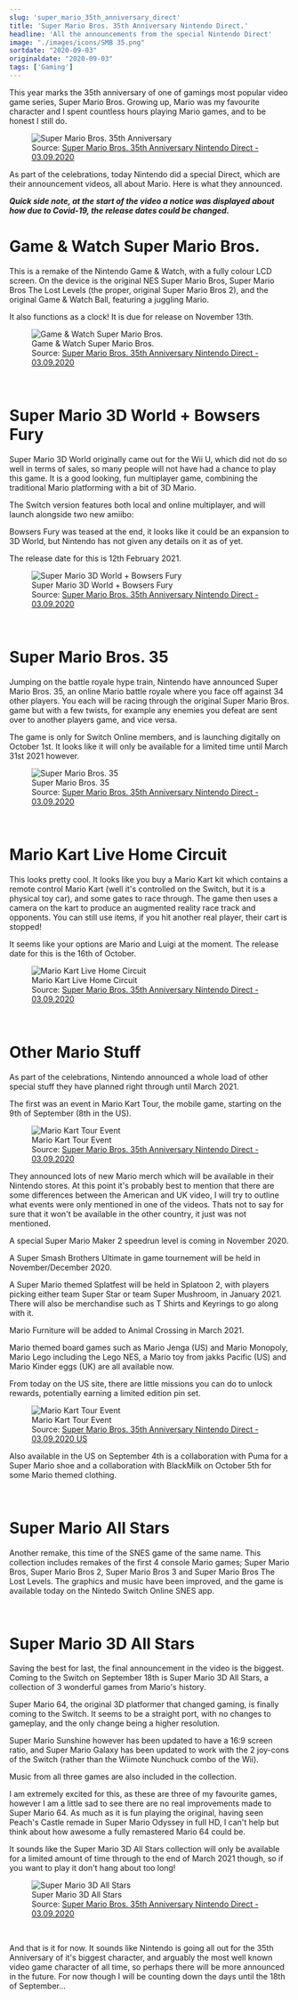 ```yaml
---
slug: 'super_mario_35th_anniversary_direct'
title: 'Super Mario Bros. 35th Anniversary Nintendo Direct.'
headline: 'All the announcements from the special Nintendo Direct'
image: "./images/icons/SMB 35.png"
sortdate: "2020-09-03"
originaldate: "2020-09-03"
tags: ['Gaming']
---
```


This year marks the 35th anniversary of one of gamings most popular video game series, Super Mario Bros. Growing up, Mario was my favourite character and I spent countless hours playing Mario games, and to be honest I still do.

<div id="imageDiv">
  <figure>
    <img src="./images/icons/SMB 35.png" alt="Super Mario Bros. 35th Anniversary"/>
    <figcaption>Source: <a href="https://www.youtube.com/watch?v=TFbES4ultTA" target="_blank">Super Mario Bros. 35th Anniversary Nintendo Direct - 03.09.2020</a></figcaption>
  </figure>
</div>

As part of the celebrations, today Nintendo did a special Direct, which are their announcement videos, all about Mario. Here is what they announced.

***Quick side note, at the start of the video a notice was displayed about how due to Covid-19, the release dates could be changed.***

# Game & Watch Super Mario Bros.

This is a remake of the Nintendo Game & Watch, with a fully colour LCD screen. On the device is the original NES Super Mario Bros, Super Mario Bros The Lost Levels (the proper, original Super Mario Bros 2), and the original Game & Watch Ball, featuring a juggling Mario.

<div id="imageDiv">
    <p class="tweetToEmbed" style="display: none;">1301520415513292801</p>
</div>

It also functions as a clock! It is due for release on November 13th.

<div id="imageDiv">
  <figure>
    <img src="https://joshlearningtocode.files.wordpress.com/2020/09/smb-35-gw-smb.png" alt="Game & Watch Super Mario Bros."/>
    <figcaption>Game & Watch Super Mario Bros.</figcaption>
    <figcaption>Source: <a href="https://www.youtube.com/watch?v=TFbES4ultTA" target="_blank">Super Mario Bros. 35th Anniversary Nintendo Direct - 03.09.2020</a></figcaption>
  </figure>
</div>

<br>

# Super Mario 3D World + Bowsers Fury

Super Mario 3D World originally came out for the Wii U, which did not do so well in terms of sales, so many people will not have had a chance to play this game. It is a good looking, fun multiplayer game, combining the traditional Mario platforming with a bit of 3D Mario. 

<div id="imageDiv">
    <p class="tweetToEmbed" style="display: none;">1301516636655161346</p>
</div>

The Switch version features both local and online multiplayer, and will launch alongside two new amiibo:

<div id="imageDiv">
    <p class="tweetToEmbed" style="display: none;">1301517810720481280</p>
</div>

Bowsers Fury was teased at the end, it looks like it could be an expansion to 3D World, but Nintendo has not given any details on it as of yet. 

The release date for this is 12th February 2021.

<div id="imageDiv">
  <figure>
    <img src="https://joshlearningtocode.files.wordpress.com/2020/09/smb-35-sm3dw-bf.png" alt="Super Mario 3D World + Bowsers Fury"/>
    <figcaption>Super Mario 3D World + Bowsers Fury</figcaption>
    <figcaption>Source: <a href="https://www.youtube.com/watch?v=TFbES4ultTA" target="_blank">Super Mario Bros. 35th Anniversary Nintendo Direct - 03.09.2020</a></figcaption>
  </figure>
</div>

<br>

# Super Mario Bros. 35

Jumping on the battle royale hype train, Nintendo have announced Super Mario Bros. 35, an online Mario battle royale where you face off against 34 other players. You each will be racing through the original Super Mario Bros. game but with a few twists, for example any enemies you defeat are sent over to another players game, and vice versa.

<div id="imageDiv">
    <p class="tweetToEmbed" style="display: none;">1301523113679691776</p>
</div>

The game is only for Switch Online members, and is launching digitally on October 1st. It looks like it will only be available for a limited time until March 31st 2021 however.

<div id="imageDiv">
  <figure>
    <img src="https://joshlearningtocode.files.wordpress.com/2020/09/smb-35-smb-35.png" alt="Super Mario Bros. 35"/>
    <figcaption>Super Mario Bros. 35</figcaption>
    <figcaption>Source: <a href="https://www.youtube.com/watch?v=TFbES4ultTA" target="_blank">Super Mario Bros. 35th Anniversary Nintendo Direct - 03.09.2020</a></figcaption>
  </figure>
</div>

<br>

# Mario Kart Live Home Circuit

This looks pretty cool. It looks like you buy a Mario Kart kit which contains a remote control Mario Kart (well it's controlled on the Switch, but it is a physical toy car), and some gates to race through. The game then uses a camera on the kart to produce an augmented reality race track and opponents. You can still use items, if you hit another real player, their cart is stopped! 

<div id="imageDiv">
    <p class="tweetToEmbed" style="display: none;">1301513099707658246</p>
</div>

It seems like your options are Mario and Luigi at the moment. The release date for this is the 16th of October.

<div id="imageDiv">
  <figure>
    <img src="https://joshlearningtocode.files.wordpress.com/2020/09/smb-35-mario-kart.png" alt="Mario Kart Live Home Circuit"/>
    <figcaption>Mario Kart Live Home Circuit</figcaption>
    <figcaption>Source: <a href="https://www.youtube.com/watch?v=TFbES4ultTA" target="_blank">Super Mario Bros. 35th Anniversary Nintendo Direct - 03.09.2020</a></figcaption>
  </figure>
</div>

<br>

# Other Mario Stuff

As part of the celebrations, Nintendo announced a whole load of other special stuff they have planned right through until March 2021. 

The first was an event in Mario Kart Tour, the mobile game, starting on the 9th of September (8th in the US).

<div id="imageDiv">
  <figure>
    <img src="https://joshlearningtocode.files.wordpress.com/2020/09/smb-35-mkt.png" alt="Mario Kart Tour Event"/>
    <figcaption>Mario Kart Tour Event</figcaption>
    <figcaption>Source: <a href="https://www.youtube.com/watch?v=TFbES4ultTA" target="_blank">Super Mario Bros. 35th Anniversary Nintendo Direct - 03.09.2020</a></figcaption>
  </figure>
</div>

They announced lots of new Mario merch which will be available in their Nintendo stores. At this point it's probably best to mention that there are some differences between the American and UK video, I will try to outline what events were only mentioned in one of the videos. Thats not to say for sure that it won't be available in the other country, it just was not mentioned.

A special Super Mario Maker 2 speedrun level is coming in November 2020.

A Super Smash Brothers Ultimate in game tournement will be held in November/December 2020.

A Super Mario themed Splatfest will be held in Splatoon 2, with players picking either team Super Star or team Super Mushroom, in January 2021. There will also be merchandise such as T Shirts and Keyrings to go along with it.

Mario Furniture will be added to Animal Crossing in March 2021.

Mario themed board games such as Mario Jenga (US) and Mario Monopoly, Mario Lego including the Lego NES, a Mario toy from jakks Pacific (US) and Mario Kinder eggs (UK) are all available now.

From today on the US site, there are little missions you can do to unlock rewards, potentially earning a limited edition pin set.

<div id="imageDiv">
  <figure>
    <img src="https://joshlearningtocode.files.wordpress.com/2020/09/smb-35-pins.png" alt="Mario Kart Tour Event"/>
    <figcaption>Mario Kart Tour Event</figcaption>
    <figcaption>Source: <a href="https://www.youtube.com/watch?v=s_UcjEq2Dgk" target="_blank">Super Mario Bros. 35th Anniversary Nintendo Direct - 03.09.2020 US</a></figcaption>
  </figure>
</div>

Also available in the US on September 4th is a collaboration with Puma for a Super Mario shoe and a collaboration with BlackMilk on October 5th for some Mario themed clothing.

<div id="imageDiv">
    <p class="tweetToEmbed" style="display: none;">1301535804632621056</p>
</div>

<br>

# Super Mario All Stars

Another remake, this time of the SNES game of the same name. This collection includes remakes of the first 4 console Mario games; Super Mario Bros, Super Mario Bros 2, Super Mario Bros 3 and Super Mario Bros The Lost Levels. The graphics and music have been improved, and the game is available today on the Nintedo Switch Online SNES app.

<div id="imageDiv">
    <p class="tweetToEmbed" style="display: none;">1301524110221225986</p>
</div>

<br>

# Super Mario 3D All Stars

Saving the best for last, the final announcement in the video is the biggest. Coming to the Switch on September 18th is Super Mario 3D All Stars, a collection of 3 wonderful games from Mario's history.

Super Mario 64, the original 3D platformer that changed gaming, is finally coming to the Switch. It seems to be a straight port, with no changes to gameplay, and the only change being a higher resolution.

Super Mario Sunshine however has been updated to have a 16:9 screen ratio, and Super Mario Galaxy has been updated to work with the 2 joy-cons of the Switch (rather than the Wiimote Nunchuck combo of the Wii).

Music from all three games are also included in the collection.

<div id="imageDiv">
    <p class="tweetToEmbed" style="display: none;">1301509118549688321</p>
</div>

I am extremely excited for this, as these are three of my favourite games, however I am a little sad to see there are no real improvements made to Super Mario 64. As much as it is fun playing the original, having seen Peach's Castle remade in Super Mario Odyssey in full HD, I can't help but think about how awesome a fully remastered Mario 64 could be.

It sounds like the Super Mario 3D All Stars collection will only be available for a limited amount of time through to the end of March 2021 though, so if you want to play it don't hang about too long! 

<div id="imageDiv">
  <figure>
    <img src="https://joshlearningtocode.files.wordpress.com/2020/09/smb-35-sm3das.png" alt="Super Mario 3D All Stars"/>
    <figcaption>Super Mario 3D All Stars</figcaption>
    <figcaption>Source: <a href="https://www.youtube.com/watch?v=TFbES4ultTA" target="_blank">Super Mario Bros. 35th Anniversary Nintendo Direct - 03.09.2020</a></figcaption>
  </figure>
</div>

<br>

And that is it for now. It sounds like Nintendo is going all out for the 35th Anniversary of it's biggest character, and arguably the most well known video game character of all time, so perhaps there will be more announced in the future. For now though I will be counting down the days until the 18th of September...